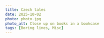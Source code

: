 ```yaml
---
title: Czech tales
date: 2025-10-02
photo: photo.jpg
photo_alt: Close up on books in a bookcase
tags: [Boring lines, Misc]
---
```

